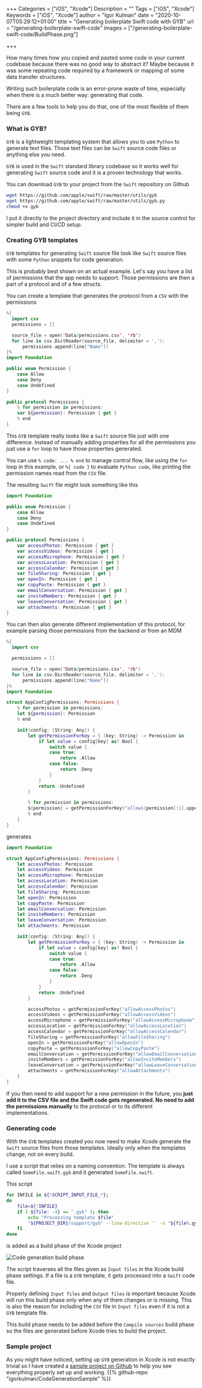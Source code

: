 +++
Categories = ["iOS", "Xcode"]
Description = ""
Tags = ["iOS", "Xcode"]
Keywords = ["iOS", "Xcode"]
author = "Igor Kulman"
date = "2020-10-07T05:29:12+01:00"
title = "Generating boilerplate Swift code with GYB"
url = "/generating-boilerplate-swift-code"
images = ["/generating-boilerplate-swift-code/BuildPhase.png"]

+++

How many times how you copied and pasted some code in your current codebase because there was no good way to abstract it? Maybe because it was some repeating code required by a framework or mapping of some data transfer structures.

Writing such boilerplate code is an error-prone waste of time, especially when there is a much better way: generating that code. 

There are a few tools to help you do that, one of the most flexible of them being `GYB`.

### What is GYB?

`GYB` is a lightweight templating system that allows you to use `Python` to generate text files. Those text files can be `Swift` source code files or anything else you need.  

`GYB` is used in the `Swift` standard library codebase so it works well for generating `Swift` source code and it is a proven technology that works.

You can download `GYB` to your project from the `Swift` repository on Github

```bash
wget https://github.com/apple/swift/raw/master/utils/gyb
wget https://github.com/apple/swift/raw/master/utils/gyb.py
chmod +x gyb
```

I put it directly to the project directory and include it in the source control for simpler build and CI/CD setup.

### Creating GYB templates

`GYB` templates for generating `Swift` source file look like `Swift` source files with some `Python` snippets for code generation.

This is probably best shown on an actual example. Let's say you have a list of permissions that the app needs to support. Those permissions are then a part of a protocol and of a few structs.

<!--more-->

You can create a template that generates the protocol from a `CSV` with the permissions

```swift
%{
  import csv
  permissions = []

  source_file = open('Data/permissions.csv', 'rb')
  for line in csv.DictReader(source_file, delimiter = ','):
      permissions.append(line["Name"])
}%
import Foundation

public enum Permission {
    case Allow
    case Deny
    case Undefined
}

public protocol Permissions {
    % for permission in permissions:
    var ${permission}: Permission { get }
    % end
}
```

This `GYB` template really looks like a `Swift` source file just with one difference. Instead of manually adding properties for all the permissions you just use a `for` loop to have those properties generated.

You can use `% code: ... % end` to manage control flow, like using the `for` loop in this example, or `%{ code }` to evaluate `Python code`, like printing the permission names read from the `CSV` file.

The resulting `Swift` file might look something like this

```swift
import Foundation

public enum Permission {
    case Allow
    case Deny
    case Undefined
}

public protocol Permissions {
    var accessPhotos: Permission { get }
    var accessVideos: Permission { get }
    var accessMicrophone: Permission { get }
    var accessLocation: Permission { get }
    var accessCalendar: Permission { get }
    var fileSharing: Permission { get }
    var openIn: Permission { get }
    var copyPaste: Permission { get }
    var emailConversation: Permission { get }
    var inviteMembers: Permission { get }
    var leaveConversation: Permission { get }
    var attachments: Permission { get }
}
```

You can then also generate different implementation of this protocol, for example parsing those permissions from the backend or from an MDM

```swift
%{
  import csv

  permissions = []

  source_file = open('Data/permissions.csv', 'rb')
  for line in csv.DictReader(source_file, delimiter = ','):
      permissions.append(line["Name"])
}%
import Foundation

struct AppConfigPermissions: Permissions {
    % for permission in permissions:
    let ${permission}: Permission
    % end

    init(config: [String: Any]) {
        let getPermissionForKey = { (key: String) -> Permission in
            if let value = config[key] as? Bool {
                switch value {
                case true:
                    return .Allow
                case false:
                    return .Deny
                }
            }
            return .Undefined
        }

        % for permission in permissions:
        ${permission} = getPermissionForKey("allow${permission[:1].upper() + permission[1:]}")
        % end
    }
}
```

generates

```swift
import Foundation

struct AppConfigPermissions: Permissions {
    let accessPhotos: Permission
    let accessVideos: Permission
    let accessMicrophone: Permission
    let accessLocation: Permission
    let accessCalendar: Permission
    let fileSharing: Permission
    let openIn: Permission
    let copyPaste: Permission
    let emailConversation: Permission
    let inviteMembers: Permission
    let leaveConversation: Permission
    let attachments: Permission

    init(config: [String: Any]) {
        let getPermissionForKey = { (key: String) -> Permission in
            if let value = config[key] as? Bool {
                switch value {
                case true:
                    return .Allow
                case false:
                    return .Deny
                }
            }
            return .Undefined
        }

        accessPhotos = getPermissionForKey("allowAccessPhotos")
        accessVideos = getPermissionForKey("allowAccessVideos")
        accessMicrophone = getPermissionForKey("allowAccessMicrophone")
        accessLocation = getPermissionForKey("allowAccessLocation")
        accessCalendar = getPermissionForKey("allowAccessCalendar")
        fileSharing = getPermissionForKey("allowFileSharing")
        openIn = getPermissionForKey("allowOpenIn")
        copyPaste = getPermissionForKey("allowCopyPaste")
        emailConversation = getPermissionForKey("allowEmailConversation")
        inviteMembers = getPermissionForKey("allowInviteMembers")
        leaveConversation = getPermissionForKey("allowLeaveConversation")
        attachments = getPermissionForKey("allowAttachments")
    }
}
```

If you then need to add support for a new permission in the future, you **just add it to the CSV file and the Swift code gets regenerated. No need to add the permissions manually** to the protocol or to its different implementations.

### Generating code

With the `GYB` templates created you now need to make Xcode generate the `Swift` source files from those templates. Ideally only when the templates change, not on every build.

I use a script that relies on a naming convention. The template is always called `SomeFile.swift.gyb` and it generated `SomeFile.swift`. 

This script 

```bash
for INFILE in ${!SCRIPT_INPUT_FILE_*};
do
    file=${!INFILE}
    if [ ${file: -4} == ".gyb" ]; then
        echo "Processing template $file"
        "${PROJECT_DIR}/support/gyb" --line-directive '' -o "${file%.gyb}" "$file"
    fi
done
```

is added as a build phase of the Xcode project

![Code generation build phase](BuildPhase.png)

The script traverses all the files given as `Input files` in the Xcode build phase settings. If a file is a `GYB` template, it gets processed into a `Swift` code file.

Properly defining `Input files` and `Output files` is important because Xcode will run this build phase only when any of them changes or is missing. This is also the reason for including the `CSV` file in `Input files` even if it is not a `GYB` template file.

This build phase needs to be added before the `Compile sources` build phase so the files are generated before Xcode tries to build the project.

### Sample project

As you might have noticed, setting up `GYB` generation in Xcode is not exactly trivial so I have created a [sample project on Github](https://github.com/igorkulman/CodeGenerationSample) to help you see everything properly set up and working.
{{% github-repo "igorkulman/CodeGenerationSample" %}}